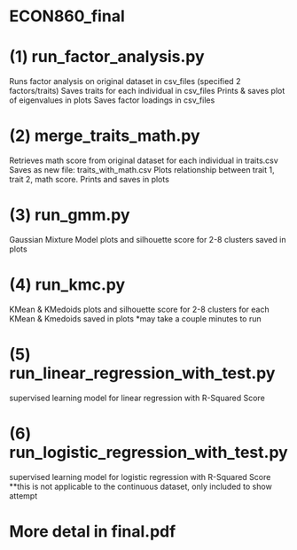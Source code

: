 # ECON860_final


# (1) run_factor_analysis.py
  Runs factor analysis on original dataset in csv_files (specified 2 factors/traits)
  Saves traits for each individual in csv_files
  Prints & saves plot of eigenvalues in plots
  Saves factor loadings in csv_files


# (2) merge_traits_math.py
  Retrieves math score from original dataset for each individual in traits.csv
  Saves as new file: traits_with_math.csv
  Plots relationship between trait 1, trait 2, math score. Prints and saves in plots


# (3) run_gmm.py
  Gaussian Mixture Model
  plots and silhouette score for 2-8 clusters saved in plots


# (4) run_kmc.py
  KMean & KMedoids
  plots and silhouette score for 2-8 clusters for each KMean & Kmedoids saved in plots
  *may take a couple minutes to run


# (5) run_linear_regression_with_test.py
  supervised learning model for linear regression with R-Squared Score


# (6) run_logistic_regression_with_test.py
  supervised learning model for logistic regression with R-Squared Score
  **this is not applicable to the continuous dataset, only included to show attempt


# More detal in final.pdf
